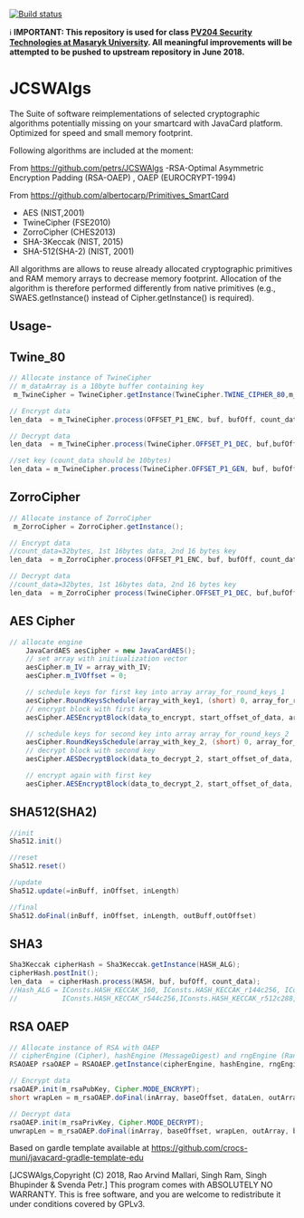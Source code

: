  [![Build status](https://travis-ci.org/JavaCardSpot-dev/JCSWAlgs.svg?branch=master)](https://travis-ci.org/JavaCardSpot-dev/JCSWAlgs)

:information_source: **IMPORTANT: This repository is used for class [PV204 Security Technologies at
Masaryk University](https://is.muni.cz/auth/predmety/predmet?lang=en;setlang=en;pvysl=3141746). All
meaningful improvements will be attempted to be pushed to upstream repository in June 2018.**

JCSWAlgs
========

The Suite of software reimplementations of selected cryptographic algorithms potentially missing on your smartcard with JavaCard platform. Optimized for speed and small memory footprint.

Following algorithms are included at the moment:

From https://github.com/petrs/JCSWAlgs
-RSA-Optimal Asymmetric Encryption Padding (RSA-OAEP) , OAEP (EUROCRYPT-1994)

From https://github.com/albertocarp/Primitives_SmartCard
- AES (NIST,2001)
- TwineCipher (FSE2010)
- ZorroCipher (CHES2013)
- SHA-3Keccak  (NIST, 2015)
- SHA-512(SHA-2) (NIST, 2001)


All algorithms are allows to reuse already allocated cryptographic primitives and RAM memory arrays to decrease memory footprint. Allocation of the algorithm is therefore performed differently from native primitives (e.g., SWAES.getInstance() instead of Cipher.getInstance() is required).


Usage-
-----

Twine_80
-----
````java
// Allocate instance of TwineCipher 
// m_dataArray is a 10byte buffer containing key
 m_TwineCipher = TwineCipher.getInstance(TwineCipher.TWINE_CIPHER_80,m_dataArray);

// Encrypt data
len_data  = m_TwineCipher.process(OFFSET_P1_ENC, buf, bufOff, count_data);

// Decrypt data
len_data  = m_TwineCipher.process(TwineCipher.OFFSET_P1_DEC, buf,bufOff, count_data);

//set key (count_data should be 10bytes)
len_data = m_TwineCipher.process(TwineCipher.OFFSET_P1_GEN, buf, bufOff, count_data);

````
ZorroCipher
-----
````java
// Allocate instance of ZorroCipher 
 m_ZorroCipher = ZorroCipher.getInstance();

// Encrypt data
//count_data=32bytes, 1st 16bytes data, 2nd 16 bytes key
len_data  = m_ZorroCipher.process(OFFSET_P1_ENC, buf, bufOff, count_data);

// Decrypt data
//count_data=32bytes, 1st 16bytes data, 2nd 16 bytes key
len_data  = m_ZorroCipher process(TwineCipher.OFFSET_P1_DEC, buf,bufOff, count_data);

````

AES Cipher
-----
````java
// allocate engine
    JavaCardAES aesCipher = new JavaCardAES();
    // set array with initiualization vector
    aesCipher.m_IV = array_with_IV;
    aesCipher.m_IVOffset = 0;

    // schedule keys for first key into array array_for_round_keys_1
    aesCipher.RoundKeysSchedule(array_with_key1, (short) 0, array_for_round_keys_1);
    // encrypt block with first key
    aesCipher.AESEncryptBlock(data_to_encrypt, start_offset_of_data, array_for_round_keys_1);

    // schedule keys for second key into array array_for_round_keys_2
    aesCipher.RoundKeysSchedule(array_with_key_2, (short) 0, array_for_round_keys_2);
    // decrypt block with second key
    aesCipher.AESDecryptBlock(data_to_decrypt_2, start_offset_of_data, array_for_round_keys_2);

    // encrypt again with first key
    aesCipher.AESEncryptBlock(data_to_decrypt_2, start_offset_of_data, array_for_round_keys_1);
````

SHA512(SHA2)
-----
````java
//init
Sha512.init()

//reset
Sha512.reset()

//update
Sha512.update(=inBuff, inOffset, inLength)

//final
Sha512.doFinal(inBuff, inOffset, inLength, outBuff,outOffset)

````
SHA3
-----
````java
Sha3Keccak cipherHash = Sha3Keccak.getInstance(HASH_ALG);
cipherHash.postInit();
len_data  = cipherHash.process(HASH, buf, bufOff, count_data);
//Hash_ALG = IConsts.HASH_KECCAK_160, IConsts.HASH_KECCAK_r144c256, IConsts.HASH_KECCAK_r128c272
//			 IConsts.HASH_KECCAK_r544c256,IConsts.HASH_KECCAK_r512c288, IConsts.HASH_KECCAK_r256c544,

````

RSA OAEP
-----
````java
// Allocate instance of RSA with OAEP 
// cipherEngine (Cipher), hashEngine (MessageDigest) and rngEngine (RandomData) are native JavaCard engines
RSAOAEP rsaOAEP = RSAOAEP.getInstance(cipherEngine, hashEngine, rngEngine, optEncParams, optAuxRAMArray);

// Encrypt data
rsaOAEP.init(m_rsaPubKey, Cipher.MODE_ENCRYPT);
short wrapLen = m_rsaOAEP.doFinal(inArray, baseOffset, dataLen, outArray, baseOffset);

// Decrypt data
rsaOAEP.init(m_rsaPrivKey, Cipher.MODE_DECRYPT);
unwrapLen = m_rsaOAEP.doFinal(inArray, baseOffset, wrapLen, outArray, baseOffset);
````


Based on gardle template available at https://github.com/crocs-muni/javacard-gradle-template-edu


[JCSWAlgs,Copyright (C) 2018,  Rao Arvind Mallari, Singh Ram, Singh Bhupinder & Svenda Petr.]
This program comes with ABSOLUTELY NO WARRANTY.
This is free software, and you are welcome to redistribute it
under conditions covered by GPLv3.


